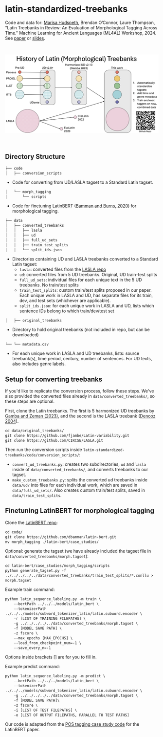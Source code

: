 # latin-standardized-treebanks
Code and data for: [Marisa Hudspeth](https://www.marisahudspeth.com/), Brendan O’Connor, Laure Thompson, "Latin Treebanks in Review: An Evaluation of Morphological Tagging Across Time." Machine Learning for Ancient Languages (ML4AL) Workshop, 2024. See [paper](https://aclanthology.org/2024.ml4al-1.21/) or [slides](https://www.marisahudspeth.com/_files/ugd/8e4ffa_422a9e72c1fb4dddb2291a21e5b4e43b.pdf).

<br>

![Latin Treebank diagram](paper/latin_treebank_diagram_hudspeth2024.png)

<br>

## Directory Structure
```
├── code
│   ├── conversion_scripts
```
- Code for converting from UD/LASLA tagset to a Standard Latin tagset.
```
│   └── morph_tagging
│       └── scripts
```
- Code for finetuning LatinBERT ([Bamman and Burns, 2020](https://doi.org/10.48550/arXiv.2009.10053)) for morphological tagging.
```
├── data
│   ├── converted_treebanks
│   │   ├── lasla
│   │   ├── ud
│   │   ├── full_ud_sets
│   │   ├── train_test_splits
│   │   └── split_ids.json
```
- Directories containing UD and LASLA treebanks converted to a Standard Latin tagset:
  - `lasla`: converted files from the [LASLA repo](https://github.com/CIRCSE/LASLA/tree/main/conllup) 
  - `ud`: converted files from 5 UD treebanks. Original, UD train-test splits
  - `full_ud_sets`: individual files for each unique text in the 5 UD treebanks. No train/test splits
  - `train_test_splits`: custom train/test splits proposed in our paper. Each unique work in LASLA and UD, has separate files for its train, dev, and test sets (whichever are applicable). 
  - `split_ids.json`: for each unique work in LASLA and UD, lists which sentence IDs belong to which train/dev/test set 
```
│   ├── original_treebanks 
```
- Directory to hold original treebanks (not included in repo, but can be downloaded)
```
└── └── metadata.csv
```
- For each unique work in LASLA and UD treebanks, lists: source treebank(s), time period, century, number of sentences. For UD texts, also includes genre labels. 

## Setup for converting treebanks
If you'd like to replicate the conversion process, follow these steps. We've also provided the converted files already in `data/converted_treebanks/`, so these steps are optional.

First, clone the Latin treebanks. The first is 5 harmonized UD treebanks by [Gamba and Zeman (2023)](https://aclanthology.org/2023.alp-1.7/), and the second is the LASLA treebank ([Denooz 2004](https://doi.org/10.1484/J.EUPHR.5.125535)). 
```
cd data/original_treebanks/
git clone https://github.com/fjambe/Latin-variability.git
git clone https://github.com/CIRCSE/LASLA.git
```

Then run the conversion scripts inside `latin-standardized-treebanks/code/conversion_scripts/`:
- `convert_ud_treebanks.py`: creates two subdirectories, `ud` and `lasla` inside of `data/converted_treebanks/`, and converts treebanks to our tagset.
- `make_custom_treebanks.py`: splits the converted ud treebanks inside `data/ud/` into files for each individual work, which are saved in `data/full_ud_sets/`. Also creates custom train/test splits, saved in `data/train_test_splits`.

## Finetuning LatinBERT for morphological tagging
Clone the [LatinBERT repo](https://github.com/dbamman/latin-bert):
```
cd code/
git clone https://github.com/dbamman/latin-bert.git
mv morph_tagging ./latin-bert/case_studies/
```

Optional: generate the tagset (we have already included the tagset file in `data/converted_treebanks/morph.tagset`):
```
cd latin-bert/case_studies/morph_tagging/scripts
python generate_tagset.py -f ../../../../../data/converted_treebanks/train_test_splits/*.conllu > morph.tagset
```

Example train command:
```
python latin_sequence_labeling.py -m train \
    --bertPath ../../../models/latin_bert \
    --tokenizerPath ../../../models/subword_tokenizer_latin/latin.subword.encoder \
    -r [LIST OF TRAINING FILEPATHS] \
    -g ../../../../../data/converted_treebanks/morph.tagset \
    -f [MODEL SAVE PATH] \
    -z fscore \
    --max_epochs [MAX_EPOCHS] \
    --load_from_checkpoint_num=-1 \
    --save_every_n=-1 
```
Options inside brackets [] are for you to fill in.

Example predict command:
```
python latin_sequence_labeling.py -m predict \
    --bertPath ../../../models/latin_bert \
    --tokenizerPath ../../../models/subword_tokenizer_latin/latin.subword.encoder \
    -g ../../../../../data/converted_treebanks/morph.tagset \
    -f [MODEL SAVE PATH]\
    -z fscore \
    -i [LIST OF TEST FILEPATHS] \
    -o [LIST OF OUTPUT FILEPATHS, PARALLEL TO TEST PATHS]
```

Our code is adapted from the [POS tagging case study code](https://github.com/dbamman/latin-bert/tree/master/case_studies/pos_tagging) for the LatinBERT paper.
